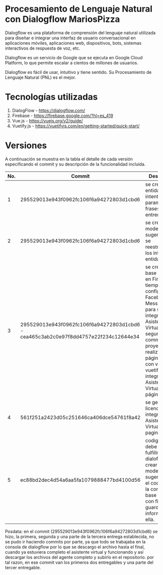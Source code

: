 # Procesamiento de Lenguaje Natural con Dialogflow MariosPizza
Dialogflow es una plataforma de comprensión del lenguaje natural utilizada para diseñar e integrar una interfaz de usuario conversacional en aplicaciones móviles, aplicaciones web, dispositivos, bots, sistemas interactivos de respuesta de voz, etc.

Dialogflow es un servicio de Google que se ejecuta en Google Cloud Platform, lo que permite escalar a cientos de millones de usuarios.

Dialogflow es fácil de usar, intuitivo y tiene sentido. Su Procesamiento de Lenguaje Natural (PNL) es el mejor.

# Tecnologías utilizadas
1. DialogFlow - https://dialogflow.com/
2. Firebase   - https://firebase.google.com/?hl=es_419
3. Vue.js     - https://vuejs.org/v2/guide/
4. Vuetify.js - https://vuetifyjs.com/en/getting-started/quick-start/

# Versiones
A continuación se muestra en la tabla el detalle de cada versión especificando el commit y su descripción de la funcionalidad incluida.

| No. | Commit | Descripción |
|-----|--------|-------------|
|  1  |295529013e943f0962fc106f6a94272803d1cbd6        | se crearon las entidades e intentos, parametros y frases para el entrenamiento|
|  2  |295529013e943f0962fc106f6a94272803d1cbd6        | se crearon modelos de sugerencias y se reestructuraron los intentos y entidades|
|  3  |295529013e943f0962fc106f6a94272803d1cbd6 - cea465c3ab2c0e97f8dd4757e22f234c12644e34 | se creó una base de datos en Firebase en tiempo real y configuro Facebook Messenger para su integración al Asistente Virtual, el segundo commit es el proyecto realizado en página web con vue y vuetify integrando el Asistente Virtual en la página web|
|  4  | 561f251a2423d05c251646ca406dce54761f8a42 | se genero la licencia para la integracion del Asistente Virtual a la pagina web |
|  5  | ec88bd2dec4d54a6aa5fa1079888477bd4100d56 | codigo que debe ir en fulfillment de dialoflow para crear los modelos de sugerencias y el codigo para la conexion a la base de datos con firebase y guardar la informacion en ella. |

Posdata: en el commit (295529013e943f0962fc106f6a94272803d1cbd6) se hizo, la primera, segunda y una parte de la tercera entrega establecida, no se pudo ir haciendo commits por parte, ya que todo se trabajaba en la consola de dialogflow por lo que se descargo el archivo hasta el final, cuando ya estuviera completo el asistente virtual y funcionando y así descargar los archivos del agente completo y subirlo en el repositorio. por tal razon, en ese commit van los primeros dos entregables y una parte del tercer entregable.
